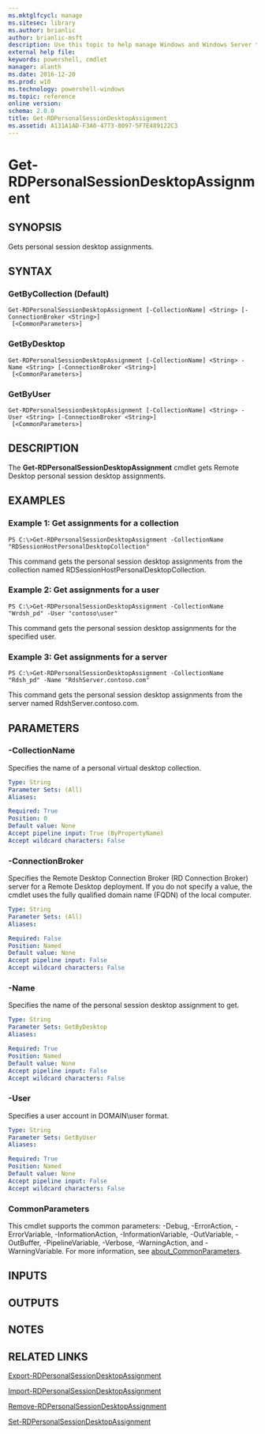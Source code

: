 ```yaml
---
ms.mktglfcycl: manage
ms.sitesec: library
ms.author: brianlic
author: brianlic-msft
description: Use this topic to help manage Windows and Windows Server technologies with Windows PowerShell.
external help file: 
keywords: powershell, cmdlet
manager: alanth
ms.date: 2016-12-20
ms.prod: w10
ms.technology: powershell-windows
ms.topic: reference
online version: 
schema: 2.0.0
title: Get-RDPersonalSessionDesktopAssignment
ms.assetid: A131A1AD-F3A0-4773-8097-5F7E489122C3
---
```


# Get-RDPersonalSessionDesktopAssignment

## SYNOPSIS
Gets personal session desktop assignments.

## SYNTAX

### GetByCollection (Default)
```
Get-RDPersonalSessionDesktopAssignment [-CollectionName] <String> [-ConnectionBroker <String>]
 [<CommonParameters>]
```

### GetByDesktop
```
Get-RDPersonalSessionDesktopAssignment [-CollectionName] <String> -Name <String> [-ConnectionBroker <String>]
 [<CommonParameters>]
```

### GetByUser
```
Get-RDPersonalSessionDesktopAssignment [-CollectionName] <String> -User <String> [-ConnectionBroker <String>]
 [<CommonParameters>]
```

## DESCRIPTION
The **Get-RDPersonalSessionDesktopAssignment** cmdlet gets Remote Desktop personal session desktop assignments.

## EXAMPLES

### Example 1: Get assignments for a collection
```
PS C:\>Get-RDPersonalSessionDesktopAssignment -CollectionName "RDSessionHostPersonalDesktopCollection"
```

This command gets the personal session desktop assignments from the collection named RDSessionHostPersonalDesktopCollection.

### Example 2: Get assignments for a user
```
PS C:\>Get-RDPersonalSessionDesktopAssignment -CollectionName "Wrdsh_pd" -User "contoso\user"
```

This command gets the personal session desktop assignments for the specified user.

### Example 3: Get assignments for a server
```
PS C:\>Get-RDPersonalSessionDesktopAssignment -CollectionName "Rdsh_pd" -Name "RdshServer.contoso.com"
```

This command gets the personal session desktop assignments from the server named RdshServer.contoso.com.

## PARAMETERS

### -CollectionName
Specifies the name of a personal virtual desktop collection.

```yaml
Type: String
Parameter Sets: (All)
Aliases: 

Required: True
Position: 0
Default value: None
Accept pipeline input: True (ByPropertyName)
Accept wildcard characters: False
```

### -ConnectionBroker
Specifies the Remote Desktop Connection Broker (RD Connection Broker) server for a Remote Desktop deployment.
If you do not specify a value, the cmdlet uses the fully qualified domain name (FQDN) of the local computer.

```yaml
Type: String
Parameter Sets: (All)
Aliases: 

Required: False
Position: Named
Default value: None
Accept pipeline input: False
Accept wildcard characters: False
```

### -Name
Specifies the name of the personal session desktop assignment to get.

```yaml
Type: String
Parameter Sets: GetByDesktop
Aliases: 

Required: True
Position: Named
Default value: None
Accept pipeline input: False
Accept wildcard characters: False
```

### -User
Specifies a user account in DOMAIN\user format.

```yaml
Type: String
Parameter Sets: GetByUser
Aliases: 

Required: True
Position: Named
Default value: None
Accept pipeline input: False
Accept wildcard characters: False
```

### CommonParameters
This cmdlet supports the common parameters: -Debug, -ErrorAction, -ErrorVariable, -InformationAction, -InformationVariable, -OutVariable, -OutBuffer, -PipelineVariable, -Verbose, -WarningAction, and -WarningVariable. For more information, see [about_CommonParameters](http://go.microsoft.com/fwlink/?LinkID=113216).

## INPUTS

## OUTPUTS

## NOTES

## RELATED LINKS

[Export-RDPersonalSessionDesktopAssignment](./Export-RDPersonalSessionDesktopAssignment.md)

[Import-RDPersonalSessionDesktopAssignment](./Import-RDPersonalSessionDesktopAssignment.md)

[Remove-RDPersonalSessionDesktopAssignment](./Remove-RDPersonalSessionDesktopAssignment.md)

[Set-RDPersonalSessionDesktopAssignment](./Set-RDPersonalSessionDesktopAssignment.md)

